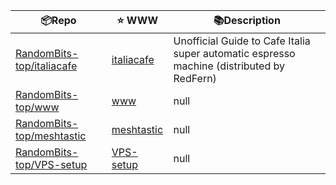 

| 📦Repo    | ⭐️ WWW | 📚Description |
| --------- | ----------- | -------------- |
| [RandomBits-top/italiacafe](https://github.com/RandomBits-top/italiacafe) | [italiacafe](null) | Unofficial Guide to Cafe Italia super automatic espresso machine (distributed by RedFern) |
| [RandomBits-top/www](https://github.com/RandomBits-top/www) | [www](null) | null |
| [RandomBits-top/meshtastic](https://github.com/RandomBits-top/meshtastic) | [meshtastic](null) | null |
| [RandomBits-top/VPS-setup](https://github.com/RandomBits-top/VPS-setup) | [VPS-setup](null) | null |

